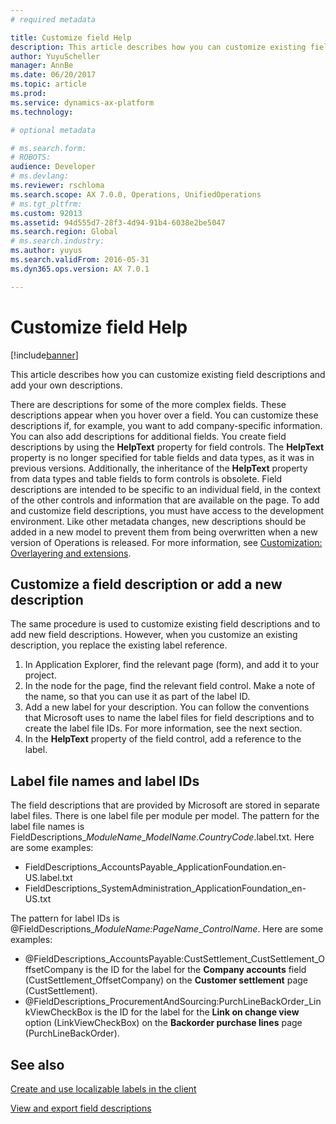 ```yaml
---
# required metadata

title: Customize field Help
description: This article describes how you can customize existing field descriptions and add your own descriptions.
author: YuyuScheller
manager: AnnBe
ms.date: 06/20/2017
ms.topic: article
ms.prod: 
ms.service: dynamics-ax-platform
ms.technology: 

# optional metadata

# ms.search.form: 
# ROBOTS: 
audience: Developer
# ms.devlang: 
ms.reviewer: rschloma
ms.search.scope: AX 7.0.0, Operations, UnifiedOperations
# ms.tgt_pltfrm: 
ms.custom: 92013
ms.assetid: 94d555d7-28f3-4d94-91b4-6038e2be5047
ms.search.region: Global
# ms.search.industry: 
ms.author: yuyus
ms.search.validFrom: 2016-05-31
ms.dyn365.ops.version: AX 7.0.1

---
```


# Customize field Help

[!include[banner](../includes/banner.md)]


This article describes how you can customize existing field descriptions and add your own descriptions.

There are descriptions for some of the more complex fields. These descriptions appear when you hover over a field. You can customize these descriptions if, for example, you want to add company-specific information. You can also add descriptions for additional fields. You create field descriptions by using the **HelpText** property for field controls. The **HelpText** property is no longer specified for table fields and data types, as it was in previous versions. Additionally, the inheritance of the **HelpText** property from data types and table fields to form controls is obsolete. Field descriptions are intended to be specific to an individual field, in the context of the other controls and information that are available on the page. To add and customize field descriptions, you must have access to the development environment. Like other metadata changes, new descriptions should be added in a new model to prevent them from being overwritten when a new version of Operations is released. For more information, see [Customization: Overlayering and extensions](..\extensibility\customization-overlayering-extensions.md).

## Customize a field description or add a new description
The same procedure is used to customize existing field descriptions and to add new field descriptions. However, when you customize an existing description, you replace the existing label reference.

1.  In Application Explorer, find the relevant page (form), and add it to your project.
2.  In the node for the page, find the relevant field control. Make a note of the name, so that you can use it as part of the label ID.
3.  Add a new label for your description. You can follow the conventions that Microsoft uses to name the label files for field descriptions and to create the label file IDs. For more information, see the next section.
4.  In the **HelpText** property of the field control, add a reference to the label.

## Label file names and label IDs
The field descriptions that are provided by Microsoft are stored in separate label files. There is one label file per module per model. The pattern for the label file names is FieldDescriptions\_*ModuleName*\_*ModelName*.*CountryCode*.label.txt. Here are some examples:

-   FieldDescriptions\_AccountsPayable\_ApplicationFoundation.en-US.label.txt
-   FieldDescriptions\_SystemAdministration\_ApplicationFoundation\_en-US.txt

The pattern for label IDs is @FieldDescriptions\_*ModuleName:PageName*\_*ControlName*. Here are some examples:

-   @FieldDescriptions\_AccountsPayable:CustSettlement\_CustSettlement\_OffsetCompany is the ID for the label for the **Company accounts** field (CustSettlement\_OffsetCompany) on the **Customer settlement** page (CustSettlement).
-   @FieldDescriptions\_ProcurementAndSourcing:PurchLineBackOrder\_LinkViewCheckBox is the ID for the label for the **Link on change view** option (LinkViewCheckBox) on the **Backorder purchase lines** page (PurchLineBackOrder).


See also
--------

[Create and use localizable labels in the client](create-localizable-labels-client.md)

[View and export field descriptions](../../fin-and-ops/get-started/view-export-field-descriptions)



